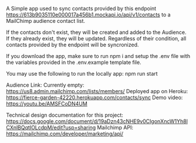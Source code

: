 A Simple app used to sync contacts provided by this endpoint https://613b9035110e000017a456b1.mockapi.io/api/v1/contacts to a MailChimp audience contact list.

If the contacts don't exist, they will be created and added to the Audience. If they already exist, they will be updated. Regardless of their condition, all contacts provided by the endpoint will be syncronized.

If you download the app, make sure to run npm i and setup the .env file with the variables provided in the .env.example template file.

You may use the following to run the locally app:
npm run start

Audience Link: Currently empty: https://us8.admin.mailchimp.com/lists/members/
Deployed app on Heroku: https://fierce-garden-42220.herokuapp.com/contacts/sync
Demo video: https://youtu.be/AMSFCoDN4UM

Technical design documentation for this project: https://docs.google.com/document/d/19aDzn43cNHE9v0CIgonXncW1Yh8lCXnlBQqtIOLcdpM/edit?usp=sharing
Mailchimp API: https://mailchimp.com/developer/marketing/api/


